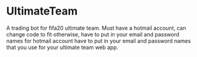 # UltimateTeam
A trading bot for fifa20 ultimate team.
Must have a hotmail account, can change code to fit otherwise,
have to put in your email and password names for hotmail account
have to put in your email and password names that you use for your ultimate team web app.
